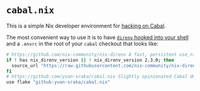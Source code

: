 # `cabal.nix`

This is a simple Nix developer environment for [hacking on Cabal](https://github.com/haskell/cabal/blob/master/CONTRIBUTING.md).

The most convenient way to use it is to have [`direnv` hooked into your shell](https://direnv.net/docs/hook.html) and a `.envrc` in the root of your `cabal` checkout that looks like:

```bash
# https://github.com/nix-community/nix-direnv A fast, persistent use_nix/use_flake implementation for direnv:
if ! has nix_direnv_version || ! nix_direnv_version 2.3.0; then
  source_url "https://raw.githubusercontent.com/nix-community/nix-direnv/2.3.0/direnvrc" "sha256-Dmd+j63L84wuzgyjITIfSxSD57Tx7v51DMxVZOsiUD8="
fi
# https://github.com/yvan-sraka/cabal.nix Slightly opinionated Cabal developer environment
use flake "github:yvan-sraka/cabal.nix"
```
